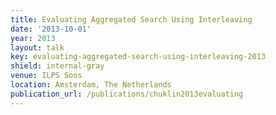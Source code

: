```yaml
---
title: Evaluating Aggregated Search Using Interleaving
date: '2013-10-01'
year: 2013
layout: talk
key: evaluating-aggregated-search-using-interleaving-2013
shield: internal-gray
venue: ILPS Soos
location: Amsterdam, The Netherlands
publication_url: /publications/chuklin2013evaluating
---
```

